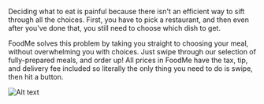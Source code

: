 Deciding what to eat is painful because there isn't an efficient way to sift through all the choices. First, you have to pick a restaurant, and then even after you've done that, you still need to choose which dish to get.


FoodMe solves this problem by taking you straight to choosing your meal, without overwhelming you with choices. Just swipe through our selection of fully-prepared meals, and order up! All prices in FoodMe have the tax, tip, and delivery fee included so literally the only thing you need to do is swipe, then hit a button.

![Alt text](https://goo.gl/photos/xEB7XUBTJ1keKxmS7)
